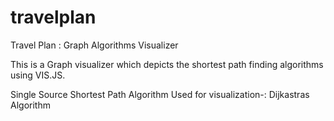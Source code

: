 # travelplan
Travel Plan : Graph Algorithms Visualizer

This is a Graph visualizer which depicts the shortest path finding algorithms using VIS.JS.

Single Source Shortest Path Algorithm Used for visualization-:
Dijkastras Algorithm
